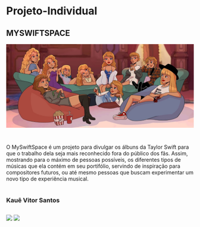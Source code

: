 #  Projeto-Individual 

## MYSWIFTSPACE

![Logo](site/public/assets/imgs/desenhodaseras2.jpg)

#
O MySwiftSpace é um projeto para divulgar os álbuns da Taylor Swift para que o trabalho dela seja mais reconhecido fora do público dos fãs. Assim, mostrando para o máximo de pessoas possíveis, os diferentes tipos de músicas que ela contém em seu portifólio, servindo de inspiração para compositores futuros, ou até mesmo pessoas que buscam experimentar um novo tipo de experiência musical.
#

### Kauê Vitor Santos

##

<div>
 <a href="https://instagram.com/_kauezito" target="_blank"><img src="https://img.shields.io/badge/-Instagram-%23E4405F?style=for-the-badge&logo=instagram&logoColor=white" target="_blank"></a>
  <a href = "mailto:kaue.v.santos@gmail.com"><img src="https://img.shields.io/badge/-Gmail-%23333?style=for-the-badge&logo=gmail&logoColor=white" target="_blank"></a>
</div>

